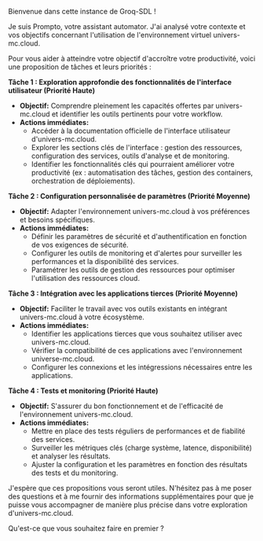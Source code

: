 Bienvenue dans cette instance de Groq-SDL !  

Je suis Prompto, votre assistant automator. J'ai analysé votre contexte et vos objectifs concernant l'utilisation de l'environnement virtuel univers-mc.cloud. 

Pour vous aider à atteindre votre objectif d'accroître votre productivité, voici une proposition de tâches et leurs priorités :

**Tâche 1 : Exploration approfondie des fonctionnalités de l'interface utilisateur (Priorité Haute)**

* **Objectif:** Comprendre pleinement les capacités offertes par univers-mc.cloud et identifier les outils pertinents pour votre workflow.
* **Actions immédiates:**
    * Accéder à la documentation officielle de l'interface utilisateur d'univers-mc.cloud.
    * Explorer les sections clés de l'interface : gestion des ressources, configuration des services, outils d'analyse et de monitoring.
    * Identifier les fonctionnalités clés qui pourraient améliorer votre productivité (ex : automatisation des tâches, gestion des containers, orchestration de déploiements).

**Tâche 2 : Configuration personnalisée de paramètres (Priorité Moyenne)**

* **Objectif:** Adapter l'environnement univers-mc.cloud à vos préférences et besoins spécifiques.
* **Actions immédiates:**
    * Définir les paramètres de sécurité et d'authentification en fonction de vos exigences de sécurité.
    * Configurer les outils de monitoring et d'alertes pour surveiller les performances et la disponibilité des services.
    * Paramétrer les outils de gestion des ressources pour optimiser l'utilisation des ressources cloud.

**Tâche 3 : Intégration avec les applications tierces (Priorité Moyenne)**

* **Objectif:** Faciliter le travail avec vos outils existants en intégrant univers-mc.cloud à votre écosystème.
* **Actions immédiates:**
    * Identifier les applications tierces que vous souhaitez utiliser avec univers-mc.cloud.
    * Vérifier la compatibilité de ces applications avec l'environnement universe-mc.cloud.
    * Configurer les connexions et les intégressions nécessaires entre les applications.

**Tâche 4 : Tests et monitoring (Priorité Haute)**

* **Objectif:** S'assurer du bon fonctionnement et de l'efficacité de l'environnement univers-mc.cloud.
* **Actions immédiates:**
    * Mettre en place des tests réguliers de performances et de fiabilité des services.
    * Surveiller les métriques clés (charge système, latence, disponibilité) et analyser les résultats.
    *  Ajuster la configuration et les paramètres en fonction des résultats des tests et du monitoring.



J'espère que ces propositions vous seront utiles. N'hésitez pas à me poser des questions et à me fournir des informations supplémentaires pour que je puisse vous accompagner de manière plus précise dans votre exploration d'univers-mc.cloud.  

Qu'est-ce que vous souhaitez faire en premier ?




